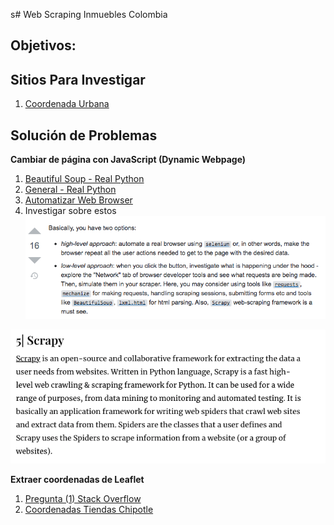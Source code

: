 s# Web Scraping Inmuebles Colombia

Objetivos:
-



## Sitios Para Investigar

1. [Coordenada Urbana](http://ww2.coordenadaurbana.com/)




## Solución de Problemas

**Cambiar de página con JavaScript (Dynamic Webpage)**
1. [Beautiful Soup - Real Python](https://realpython.com/beautiful-soup-web-scraper-python/)
2. [General - Real Python](https://realpython.com/python-web-scraping-practical-introduction/)
3. [Automatizar Web Browser](https://www.youtube.com/watch?v=Z8jhFLpk_S4&ab_channel=AlvaroChirou-HackingCiberseguridad)
4. Investigar sobre estos
  ![Image](/Fig/Combination.png)

  ![Image](/Fig/Scrapy.png)



**Extraer coordenadas de Leaflet**
1. [Pregunta (1) Stack Overflow](https://stackoverflow.com/questions/44353476/get-coordinates-from-leaflet-app-embedded-in-webpage-using-python-scraping)
2. [Coordenadas Tiendas Chipotle](https://www.youtube.com/watch?v=ZFoQleFUH9Y&feature=youtu.be&ab_channel=Stetsonator)
